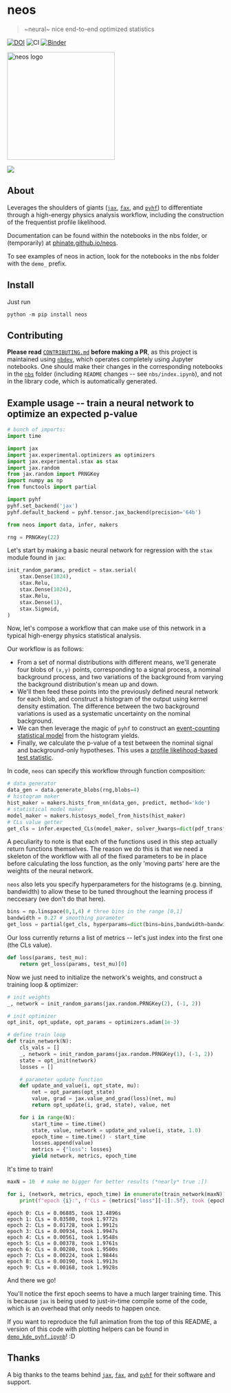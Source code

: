 # neos
> ~neural~ nice end-to-end optimized statistics


[![DOI](https://zenodo.org/badge/235776682.svg)](https://zenodo.org/badge/latestdoi/235776682) ![CI](https://github.com/pyhf/neos/workflows/CI/badge.svg) [![Binder](https://mybinder.org/badge_logo.svg)](https://mybinder.org/v2/gh/pyhf/neos/master?filepath=demo_training.ipynb)

<img src="nbs/assets/neos_logo.png" alt="neos logo" width="250">

![](nbs/assets/pyhf_3.gif)

## About

Leverages the shoulders of giants ([`jax`](https://github.com/google/jax/), [`fax`](https://github.com/gehring/fax), and [`pyhf`](https://github.com/scikit-hep/pyhf)) to differentiate through a high-energy physics analysis workflow, including the construction of the frequentist profile likelihood.

Documentation can be found within the notebooks in the nbs folder, or (temporarily) at [phinate.github.io/neos](phinate.github.io/neos).

To see examples of neos in action, look for the notebooks in the nbs folder with the `demo_` prefix.

## Install

Just run

```
python -m pip install neos
```

## Contributing

**Please read** [`CONTRIBUTING.md`](https://github.com/pyhf/neos/blob/master/CONTRIBUTING.md) **before making a PR**, as this project is maintained using [`nbdev`](https://github.com/fastai/nbdev), which operates completely using Jupyter notebooks. One should make their changes in the corresponding notebooks in the [`nbs`](nbs) folder (including `README` changes -- see `nbs/index.ipynb`), and not in the library code, which is automatically generated.

## Example usage -- train a neural network to optimize an expected p-value

```python
# bunch of imports:
import time

import jax
import jax.experimental.optimizers as optimizers
import jax.experimental.stax as stax
import jax.random
from jax.random import PRNGKey
import numpy as np
from functools import partial

import pyhf
pyhf.set_backend('jax')
pyhf.default_backend = pyhf.tensor.jax_backend(precision='64b')

from neos import data, infer, makers

rng = PRNGKey(22)
```

Let's start by making a basic neural network for regression with the `stax` module found in `jax`:

```python
init_random_params, predict = stax.serial(
    stax.Dense(1024),
    stax.Relu,
    stax.Dense(1024),
    stax.Relu,
    stax.Dense(1),
    stax.Sigmoid,
)
```

Now, let's compose a workflow that can make use of this network in a typical high-energy physics statistical analysis. 

Our workflow is as follows:
- From a set of normal distributions with different means, we'll generate four blobs of `(x,y)` points, corresponding to a signal process, a nominal background process, and two variations of the background from varying the background distribution's mean up and down.
- We'll then feed these points into the previously defined neural network for each blob, and construct a histogram of the output using kernel density estimation. The difference between the two background variations is used as a systematic uncertainty on the nominal background.
- We can then leverage the magic of `pyhf` to construct an [event-counting statistical model](https://scikit-hep.org/pyhf/intro.html#histfactory) from the histogram yields.
- Finally, we calculate the p-value of a test between the nominal signal and background-only hypotheses. This uses a [profile likelihood-based test statistic](https://arxiv.org/abs/1007.1727). 

In code, `neos` can specify this workflow through function composition:

```python
# data generator
data_gen = data.generate_blobs(rng,blobs=4)
# histogram maker
hist_maker = makers.hists_from_nn(data_gen, predict, method='kde')
# statistical model maker
model_maker = makers.histosys_model_from_hists(hist_maker)
# CLs value getter
get_cls = infer.expected_CLs(model_maker, solver_kwargs=dict(pdf_transform=True))
```

A peculiarity to note is that each of the functions used in this step actually return functions themselves. The reason we do this is that we need a skeleton of the workflow with all of the fixed parameters to be in place before calculating the loss function, as the only 'moving parts' here are the weights of the neural network.

`neos` also lets you specify hyperparameters for the histograms (e.g. binning, bandwidth) to allow these to be tuned throughout the learning process if neccesary (we don't do that here).

```python
bins = np.linspace(0,1,4) # three bins in the range [0,1]
bandwidth = 0.27 # smoothing parameter
get_loss = partial(get_cls, hyperparams=dict(bins=bins,bandwidth=bandwidth))
```

Our loss currently returns a list of metrics -- let's just index into the first one (the CLs value).

```python
def loss(params, test_mu):
    return get_loss(params, test_mu)[0]
```

Now we just need to initialize the network's weights, and construct a training loop & optimizer:

```python
# init weights
_, network = init_random_params(jax.random.PRNGKey(2), (-1, 2))

# init optimizer
opt_init, opt_update, opt_params = optimizers.adam(1e-3)

# define train loop
def train_network(N):
    cls_vals = []
    _, network = init_random_params(jax.random.PRNGKey(1), (-1, 2))
    state = opt_init(network)
    losses = []

    # parameter update function
    def update_and_value(i, opt_state, mu):
        net = opt_params(opt_state)
        value, grad = jax.value_and_grad(loss)(net, mu)
        return opt_update(i, grad, state), value, net

    for i in range(N):
        start_time = time.time()
        state, value, network = update_and_value(i, state, 1.0)
        epoch_time = time.time() - start_time
        losses.append(value)
        metrics = {"loss": losses}
        yield network, metrics, epoch_time
```

It's time to train!

```python
maxN = 10  # make me bigger for better results (*nearly* true ;])

for i, (network, metrics, epoch_time) in enumerate(train_network(maxN)):
    print(f"epoch {i}:", f'CLs = {metrics["loss"][-1]:.5f}, took {epoch_time:.4f}s')
```

    epoch 0: CLs = 0.06885, took 13.4896s
    epoch 1: CLs = 0.03580, took 1.9772s
    epoch 2: CLs = 0.01728, took 1.9912s
    epoch 3: CLs = 0.00934, took 1.9947s
    epoch 4: CLs = 0.00561, took 1.9548s
    epoch 5: CLs = 0.00378, took 1.9761s
    epoch 6: CLs = 0.00280, took 1.9500s
    epoch 7: CLs = 0.00224, took 1.9844s
    epoch 8: CLs = 0.00190, took 1.9913s
    epoch 9: CLs = 0.00168, took 1.9928s


And there we go!

You'll notice the first epoch seems to have a much larger training time. This is because `jax` is being used to just-in-time compile some of the code, which is an overhead that only needs to happen once.

If you want to reproduce the full animation from the top of this README, a version of this code with plotting helpers can be found in [`demo_kde_pyhf.ipynb`](https://github.com/pyhf/neos/blob/master/demo_kde_pyhf.ipynb)! :D

## Thanks

A big thanks to the teams behind [`jax`](https://github.com/google/jax/), [`fax`](https://github.com/gehring/fax), and [`pyhf`](https://github.com/scikit-hep/pyhf) for their software and support.
